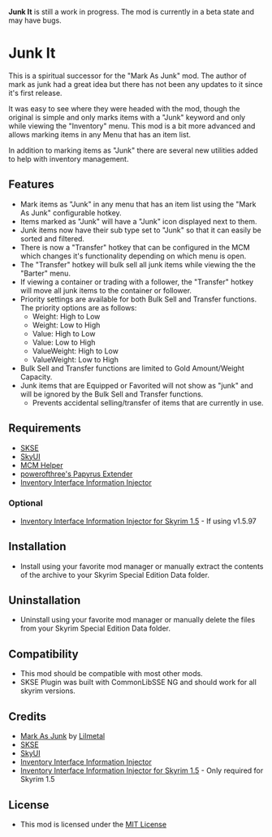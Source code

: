 __**Junk It**__ is still a work in progress. The mod is currently in a beta state and may have bugs.

# Junk It

This is a spiritual successor for the "Mark As Junk" mod. The author of mark as junk had a great idea but there has not been any updates to it since it's first release. 

It was easy to see where they were headed with the mod, though the original is simple and only marks items with a "Junk" keyword and only while viewing the "Inventory" menu. This mod is a bit more advanced and allows marking items in any Menu that has an item list. 

In addition to marking items as "Junk" there are several new utilities added to help with inventory management.

## Features

- Mark items as "Junk" in any menu that has an item list using the "Mark As Junk" configurable hotkey.
- Items marked as "Junk" will have a "Junk" icon displayed next to them.
- Junk items now have their sub type set to "Junk" so that it can easily be sorted and filtered.
- There is now a "Transfer" hotkey that can be configured in the MCM which changes it's functionality depending on which menu is open.
- The "Transfer" hotkey will bulk sell all junk items while viewing the the "Barter" menu.
- If viewing a container or trading with a follower, the "Transfer" hotkey will move all junk items to the container or follower.
- Priority settings are available for both Bulk Sell and Transfer functions. The priority options are as follows:
    - Weight: High to Low
    - Weight: Low to High
    - Value: High to Low
    - Value: Low to High
    - ValueWeight: High to Low
    - ValueWeight: Low to High
- Bulk Sell and Transfer functions are limited to Gold Amount/Weight Capacity.
- Junk items that are Equipped or Favorited will not show as "junk" and will be ignored by the Bulk Sell and Transfer functions.
    - Prevents accidental selling/transfer of items that are currently in use.

## Requirements

- [SKSE](https://skse.silverlock.org/)
- [SkyUI](https://www.nexusmods.com/skyrimspecialedition/mods/12604)
- [MCM Helper](https://www.nexusmods.com/skyrimspecialedition/mods/53000)
- [powerofthree's Papyrus Extender](https://www.nexusmods.com/skyrimspecialedition/mods/22854)
- [Inventory Interface Information Injector](https://www.nexusmods.com/skyrimspecialedition/mods/85702)

### Optional

- [Inventory Interface Information Injector for Skyrim 1.5](https://www.nexusmods.com/skyrimspecialedition/mods/87002) - If using v1.5.97

## Installation

- Install using your favorite mod manager or manually extract the contents of the archive to your Skyrim Special Edition Data folder.

## Uninstallation

- Uninstall using your favorite mod manager or manually delete the files from your Skyrim Special Edition Data folder.

## Compatibility

- This mod should be compatible with most other mods.
- SKSE Plugin was built with CommonLibSSE NG and should work for all skyrim versions. 

## Credits

- [Mark As Junk](https://www.nexusmods.com/skyrimspecialedition/mods/105245) by [Lilmetal](https://www.nexusmods.com/skyrimspecialedition/users/945068)
- [SKSE](https://skse.silverlock.org/)
- [SkyUI](https://www.nexusmods.com/skyrimspecialedition/mods/12604)
- [Inventory Interface Information Injector](https://www.nexusmods.com/skyrimspecialedition/mods/85702)
- [Inventory Interface Information Injector for Skyrim 1.5](https://www.nexusmods.com/skyrimspecialedition/mods/87002) - Only required for Skyrim 1.5

## License

- This mod is licensed under the [MIT License](https://opensource.org/licenses/MIT)
